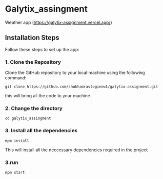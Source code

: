 
# Galytix_assingment

Weather app (https://galytix-assignment.vercel.app/)


## Installation Steps

Follow these steps to set up the app:

### 1. Clone the Repository

Clone the GitHub repository to your local machine using the following command:

```
git clone https://github.com/shubhamrastoginew1/galytix-assignment.git 
```

this will bring all the code to your machine .

### 2. Change the directory

```
cd galytix_assingment
```


### 3. Install all the dependencies 

```
npm install
```

This will install all the neccessary dependencies required in the project

### 3.run
```
npm start
```
